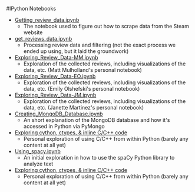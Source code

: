 #IPython Notebooks

- [Getting_review_data.ipynb](http://nbviewer.ipython.org/github/mulhod/reviewer_experience_prediction/blob/master/ipython_notebooks/Getting_review_data.ipynb)
    - The notebook used to figure out how to scrape data from the Steam website
- [get_reviews_data.ipynb](http://nbviewer.ipython.org/github/mulhod/reviewer_experience_prediction/blob/master/ipython_notebooks/get_reviews_data.ipynb)
    - Processing review data and filtering (not the exact process we ended up using, but it laid the groundwork)
- [Exploring_Review_Data-MM.ipynb](http://nbviewer.ipython.org/github/mulhod/reviewer_experience_prediction/blob/master/ipython_notebooks/Exploring_Review_Data-MM.ipynb)
    - Exploration of the collected reviews, including visualizations of the data, etc. (Matt Mulholland's personal notebook)
- [Exploring_Review_Data-EO.ipynb](http://nbviewer.ipython.org/github/mulhod/reviewer_experience_prediction/blob/master/ipython_notebooks/Exploring_Review_Data-EO.ipynb)
    - Exploration of the collected reviews, including visualizations of the data, etc. (Emily Olshefski's personal notebook)
- [Exploring_Review_Data-JM.ipynb](http://nbviewer.ipython.org/github/mulhod/reviewer_experience_prediction/blob/master/ipython_notebooks/Exploring_Review_Data-JM.ipynb)
    - Exploration of the collected reviews, including visualizations of the data, etc. (Janette Martinez's personal notebook)
- [Creating_MongoDB_Database.ipynb](http://nbviewer.ipython.org/github/mulhod/reviewer_experience_prediction/blob/master/ipython_notebooks/Creating_MongoDB_Database.ipynb)
    - An short explanation of the MongoDB database and how it's accessed in Python via PyMongo
- [Exploring cython, ctypes, & inline C/C++ code](http://nbviewer.ipython.org/github/mulhod/reviewer_experience_prediction/blob/master/ipython_notebooks/Exploring_Cython%2C_ctypes%2C_and_Inline_C_and_C%2B%2B_code.ipynb)
    - Personal exploration of using C/C++ from within Python (barely any content at all yet)
- [Using_spacy.ipynb](http://nbviewer.ipython.org/github/mulhod/reviewer_experience_prediction/blob/master/ipython_notebooks/Using_spacy.ipynb)
    - An initial exploration in how to use the spaCy Python library to analyze text
- [Exploring cython, ctypes, & inline C/C++ code](http://nbviewer.ipython.org/github/mulhod/reviewer_experience_prediction/blob/master/ipython_notebooks/Exploring_Cython%2C_ctypes%2C_and_Inline_C_and_C%2B%2B_code.ipynb)
    - Personal exploration of using C/C++ from within Python (barely any content at all yet)
